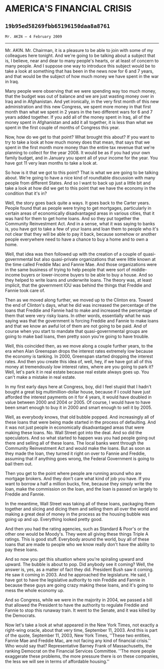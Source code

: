 # AMERICA'S FINANCIAL CRISIS
## `19b95ed58269fbb65196150daa8a8761`
`Mr. AKIN — 4 February 2009`

---


Mr. AKIN. Mr. Chairman, it is a pleasure to be able to join with some 
of my colleagues here tonight. And we're going to be talking about a 
subject that is, I believe, near and dear to many people's hearts, or 
at least of concern to many people. And I suppose one way to introduce 
this subject would be to take a look at something that has been in the 
news now for 6 and 7 years, and that would be the subject of how much 
money we have spent in the war in Iraq.

Many people were observing that we were spending way too much money, 
that the budget was out of balance and we are just wasting money over 
in Iraq and in Afghanistan. And yet ironically, in the very first month 
of this new administration and this new Congress, we spent more money 
in that first month than what we spent in 2 years in the two different 
wars for 6 and 7 years added together. If you add all of the money 
spent in Iraq, all of the money spent in Afghanistan and add it all 
together, it is less than what we spent in the first couple of months 
of Congress this year.

Now, how do we get to that point? What brought this about? If you 
want to try to take a look at how much money does that mean, that says 
that we spent in the first month more money than the entire tax revenue 
that we're planning to collect for the year 2008. It would be as if you 
had your own family budget, and in January you spent all of your income 
for the year. You have got 11 very lean months to take a look at.

So how is it that we got to this point? That is what we are going to 
be talking about. We're going to have a nice kind of roundtable 
discussion with many people from different States. And so I want to 
back up just a little bit and take a look at how did we get to this 
point that we have the economy in the condition that it's in?

Well, the story goes back quite a ways. It goes back to the Carter 
years. People found that as people were trying to get mortgages, 
particularly in certain areas of economically disadvantaged areas in 
various cities, that it was hard for them to get home loans. And so 
they put together the Community Reinvestment Act. And in a sense, what 
it was saying to banks is, you have got to take a few of your loans and 
loan them to people who it's not clear that they will be able to pay it 
back, because somehow or another people everywhere need to have a 
chance to buy a home and to own a home.

Well, that idea was then followed up with the creation of a couple of 
quasi-governmental but also quasi-private organizations that were 
little known at the time called Freddie Mac and Fannie Mae. And those 
organizations were in the same business of trying to help people that 
were sort of middle-income buyers or lower-income buyers to be able to 
buy a house. And so they helped to write loans and underwrite loans. 
The theory was, at least implicit, that the government IOU was behind 
the things that Freddie and Fannie took care of.

Then as we moved along further, we moved up to the Clinton era. 
Toward the end of Clinton's days, what he did was increased the 
percentage of the loans that Freddie and Fannie had to make and 
increased the percentage of them that were very risky loans. In other 
words, essentially what he was saying was that the government is 
forcing Freddie and Fannie to make loans and that we know an awful lot 
of them are not going to be paid. And of course when you start to 
mandate that quasi-governmental groups are going to make bad loans, 
then pretty soon you're going to have trouble.

Well, this coincided then, as we move along a couple further years, 
to the era when Alan Greenspan drops the interest rates extremely low 
because the economy is tanking. In 2000, Greenspan started dropping the 
interest rates. And then you create this idea of, well, hey, if we have 
got all of this money at tremendously low interest rates, where are you 
going to park it? Well, let's park it in real estate because real 
estate always goes up. You can't make a mistake in real estate.



In my first early days here at Congress, boy, did I feel stupid that 
I hadn't bought a great big multimillion-dollar house, because if I 
could have just afforded the interest payments on it for 4 years, it 
would have doubled in value between 2000 and 2004 or 2005. Of course, I 
would have to have been smart enough to buy it in 2000 and smart enough 
to sell it by 2005.

Well, as everybody knows, that old bubble popped. And increasingly 
all of these loans that were being made started in the process of 
defaulting. And it was not just people in economically disadvantaged 
areas that were making these loans. No. Wall Street got into the deal. 
And so did the speculators. And so what started to happen was you had 
people going out there and selling all of these loans. The local banks 
went through the Community Reinvestment Act and would make the loans. 
But as soon as they made the loan, they turned it right on over to 
Fannie and Freddie, assuming that if anything goes wrong, the Federal 
Government is going to bail them out.

Then you get to the point where people are running around who are 
mortgage brokers. And they don't care what kind of job you have. If you 
want to borrow a half a million bucks, fine, because they simply write 
the loan, make the commission on the loan, and the loan is passed on 
largely to Freddie and Fannie.

In the meantime, Wall Street was taking all of these loans, packaging 
them together and slicing and dicing them and selling them all over the 
world and making a great deal of money in the process as the housing 
bubble was going up and up. Everything looked pretty good.

And then you had the rating agencies, such as Standard & Poor's or 
the other one would be Moody's. They were all giving these things 
Triple A ratings. This is good stuff. Everybody around the world, buy 
all of these loans that are made to people who we know really don't 
have the ability to pay these loans.

And so now you get this situation where you're spiraling upward and 
upward. The bubble is about to pop. Did anybody see it coming? Well, 
the answer is, yes, as a matter of fact they did. President Bush saw it 
coming. He saw it coming in 2003. And he approached the legislature. He 
said, I have got to have the legislative authority to rein Freddie and 
Fannie in because these guys are going crazy making these loans, and 
it's going to mess the whole economy up.

And so Congress, while we were in the majority in 2004, we passed a 
bill that allowed the President to have the authority to regulate 
Freddie and Fannie to stop this runaway train. It went to the Senate, 
and it was killed by the Democrats.

Now let's take a look at what appeared in the New York Times, not 
exactly a right-wing oracle, about that very time, September 11, 2003. 
And this is part of the quote, September 11, 2003, New York Times, 
''These two entities, Fannie Mae and Freddie Mac, are not facing any 
kind of financial crisis.'' Who would say that? Representative Barney 
Frank of Massachusetts, the ranking Democrat on the Financial Services 
Committee. ''The more people exaggerate these problems, the more 
pressure there is on these companies, the less we will see in terms of 
affordable housing.''